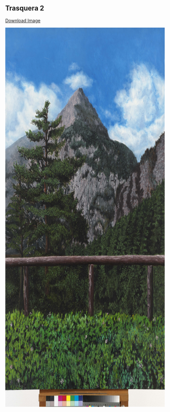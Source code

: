 ## Trasquera 2

[Download Image](https://sigrid-paintings.s3.amazonaws.com/wetransfer_zigrid-photos-tiff-part-1-2_2024-05-31_1621/Ergo_7375.tif)

<img src="../assets/images/hires_trasquera2.jpg" height="1200px" width="900px" />

